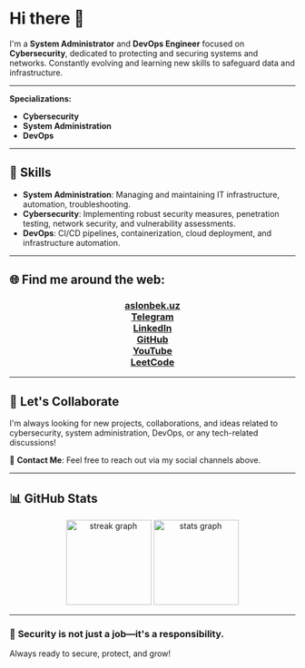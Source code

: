 # Hi there 👋

I'm a **System Administrator** and **DevOps Engineer** focused on **Cybersecurity**, dedicated to protecting and securing systems and networks. Constantly evolving and learning new skills to safeguard data and infrastructure.

---

**Specializations:**

- **Cybersecurity**
- **System Administration**
- **DevOps**

---

## 🔧 **Skills**

- **System Administration**: Managing and maintaining IT infrastructure, automation, troubleshooting.
- **Cybersecurity**: Implementing robust security measures, penetration testing, network security, and vulnerability assessments.
- **DevOps**: CI/CD pipelines, containerization, cloud deployment, and infrastructure automation.

---

## 🌐 **Find me around the web:**

<h3 align="center">
<a href="https://aslonbek.uz">aslonbek.uz</a><br>
<a href="https://t.me/s/AslonNarzulloyev">Telegram</a><br>
<a href="https://www.linkedin.com/in/aslon-narzulloyev-578228238/">LinkedIn</a><br>
<a href="https://github.com/Narzulloyev">GitHub</a><br>
<a href="https://www.youtube.com/@aslonnarzulloyev">YouTube</a><br>
<a href="https://leetcode.com/u/aslonnarzulloyev920/">LeetCode</a><br>
</h3>

---

## 🚀 **Let's Collaborate**

I'm always looking for new projects, collaborations, and ideas related to cybersecurity, system administration, DevOps, or any tech-related discussions!

📧 **Contact Me**: Feel free to reach out via my social channels above.

---

## 📊 **GitHub Stats**

<div align="center">
  <!-- Streak stats -->
  <img src="https://streak-stats.demolab.com?user=Narzulloyev&locale=en&mode=daily&theme=dracula&hide_border=false&border_radius=5" height="150" alt="streak graph"  />
  
  <!-- Overall stats -->
  <img src="https://github-readme-stats.vercel.app/api?username=Narzulloyev&hide_title=false&hide_rank=false&show_icons=true&include_all_commits=true&count_private=true&disable_animations=false&theme=dracula&locale=en&hide_border=false" height="150" alt="stats graph"  />
</div>

---
### 🔐 **Security is not just a job—it's a responsibility.**

Always ready to secure, protect, and grow!
